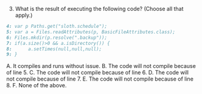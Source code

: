 3. What is the result of executing the following code? (Choose all that apply.)

```markdown
4: var p Paths.get("sloth.schedule");
5: var a = Files.readAttributes(p, BasicFileAttributes.class);
6: Files.mkdir(p.resolve(".backup"));
7: if(a.size()>0 && a.isDirectory()) {
8:      a.setTimes(null,null,null);
9: }
```


A. It compiles and runs without issue.
B. The code will not compile because of line 5.
C. The code will not compile because of line 6.
D. The code will not compile because of line 7.
E. The code will not compile because of line 8.
F. None of the above.
